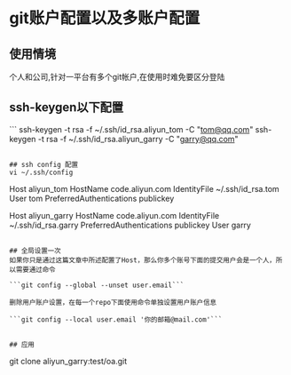 # git账户配置以及多账户配置

## 使用情境
个人和公司,针对一平台有多个git帐户,在使用时难免要区分登陆

## ssh-keygen以下配置
​```
ssh-keygen -t rsa -f ~/.ssh/id_rsa.aliyun_tom -C "tom@qq.com"
ssh-keygen -t rsa -f ~/.ssh/id_rsa.aliyun_garry -C "garry@qq.com"
```

## ssh config 配置
vi ~/.ssh/config

```
Host aliyun_tom
    HostName code.aliyun.com
    IdentityFile ~/.ssh/id_rsa.tom
    User tom
    PreferredAuthentications publickey

Host aliyun_garry
    HostName code.aliyun.com
    IdentityFile ~/.ssh/id_rsa.garry
    PreferredAuthentications publickey
    User garry
```

## 全局设置一次
如果你只是通过这篇文章中所述配置了Host，那么你多个账号下面的提交用户会是一个人，所以需要通过命令

```git config --global --unset user.email```

删除用户账户设置，在每一个repo下面使用命令单独设置用户账户信息

```git config --local user.email '你的邮箱@mail.com'```


## 应用
```
git clone aliyun_garry:test/oa.git
```
